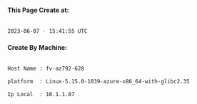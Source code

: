 
   
#### This Page Create at:

```bash

2023-06-07 - 15:41:55 UTC

```

#### Create By Machine:

```bash

Host Name : fv-az792-628

platform  : Linux-5.15.0-1039-azure-x86_64-with-glibc2.35

Ip Local  : 10.1.1.87

```

